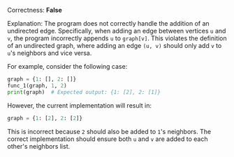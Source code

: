 Correctness: **False**

Explanation: The program does not correctly handle the addition of an undirected edge. Specifically, when adding an edge between vertices `u` and `v`, the program incorrectly appends `u` to `graph[v]`. This violates the definition of an undirected graph, where adding an edge `(u, v)` should only add `v` to `u`'s neighbors and vice versa.

For example, consider the following case:

```python
graph = {1: [], 2: []}
func_1(graph, 1, 2)
print(graph)  # Expected output: {1: [2], 2: [1]}
```

However, the current implementation will result in:

```python
graph = {1: [2], 2: [2]}
```

This is incorrect because `2` should also be added to `1`'s neighbors. The correct implementation should ensure both `u` and `v` are added to each other's neighbors list.
